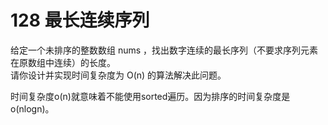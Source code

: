 # 128 最长连续序列
给定一个未排序的整数数组 nums ，找出数字连续的最长序列（不要求序列元素在原数组中连续）的长度。  
请你设计并实现时间复杂度为 O(n) 的算法解决此问题。  

时间复杂度o(n)就意味着不能使用sorted遍历。因为排序的时间复杂度是o(nlogn)。  
